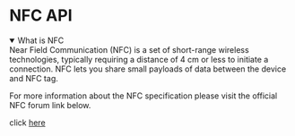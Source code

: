                             
NFC API
========

<details open markdown="block"><summary>What is NFC</summary>
Near Field Communication (NFC) is a set of short-range wireless technologies, typically requiring a distance of 4 cm or less to initiate a connection. NFC lets you share small payloads of data between the device and NFC tag.

For more information about the NFC specification please visit the official NFC forum link below.

click [here](https://gototags.com/companies/nfc-forum)

</details>

